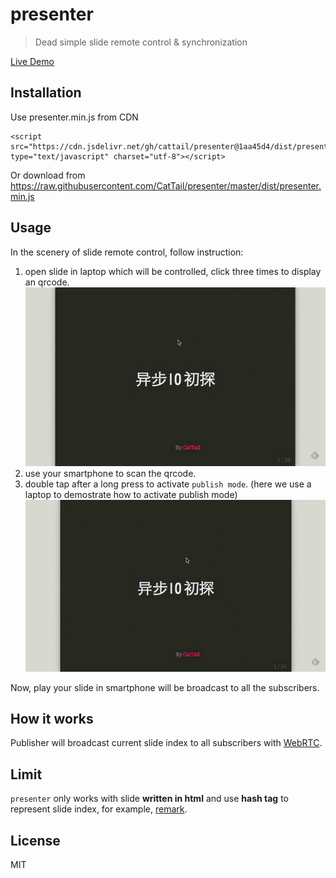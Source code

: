 # presenter

> Dead simple slide remote control & synchronization

[Live Demo](https://cattail.me/slide/2018/12/10/introduce-to-consul.html#1)

## Installation

Use presenter.min.js from CDN

    <script src="https://cdn.jsdelivr.net/gh/cattail/presenter@1aa45d4/dist/presenter.min.js" type="text/javascript" charset="utf-8"></script>

Or download from https://raw.githubusercontent.com/CatTail/presenter/master/dist/presenter.min.js

## Usage

In the scenery of slide remote control, follow instruction:

1. open slide in laptop which will be controlled, click three times to display an qrcode.  ![qrcode](./assets/qrcode.gif)
2. use your smartphone to scan the qrcode.
3. double tap after a long press to activate `publish mode`. (here we use a laptop to demostrate how to activate publish mode) ![publish mode](./assets/publish-mode.gif)

Now, play your slide in smartphone will be broadcast to all the subscribers.

## How it works

Publisher will broadcast current slide index to all subscribers with [WebRTC](https://webrtc.org/).

## Limit

`presenter` only works with slide **written in html** and use **hash tag** to represent slide index, for example, [remark](https://github.com/gnab/remark).

## License

MIT
